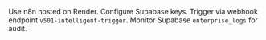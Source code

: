 Use n8n hosted on Render. Configure Supabase keys. Trigger via webhook endpoint `v501-intelligent-trigger`. Monitor Supabase `enterprise_logs` for audit.